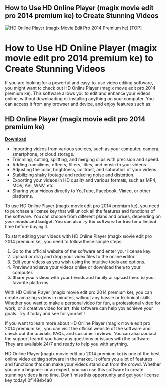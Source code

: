 ## How to Use HD Online Player (magix movie edit pro 2014 premium ke) to Create Stunning Videos

 
![HD Online Player (magix Movie Edit Pro 2014 Premium Ke) \[TOP\]](https://encrypted-tbn3.gstatic.com/images?q=tbn:ANd9GcR6bh7jjiMU9E7-f36WGAysbRRODulfBAN86DqODe6ygkNyfurwaA--4OSR)

 
# How to Use HD Online Player (magix movie edit pro 2014 premium ke) to Create Stunning Videos
 
If you are looking for a powerful and easy-to-use video editing software, you might want to check out HD Online Player (magix movie edit pro 2014 premium ke). This software allows you to edit and enhance your videos online, without downloading or installing anything on your computer. You can access it from any browser and device, and enjoy features such as:
 
## HD Online Player (magix movie edit pro 2014 premium ke)


[**Download**](https://www.google.com/url?q=https%3A%2F%2Furlca.com%2F2tKp0Q&sa=D&sntz=1&usg=AOvVaw3plAgljClL6Oy1cNivTWAS)

 
- Importing videos from various sources, such as your computer, camera, smartphone, or cloud storage.
- Trimming, cutting, splitting, and merging clips with precision and speed.
- Adding transitions, effects, filters, titles, and music to your videos.
- Adjusting the color, brightness, contrast, and saturation of your videos.
- Stabilizing shaky footage and reducing noise and distortion.
- Exporting your videos in HD quality and various formats, such as MP4, MOV, AVI, WMV, etc.
- Sharing your videos directly to YouTube, Facebook, Vimeo, or other platforms.

To use HD Online Player (magix movie edit pro 2014 premium ke), you need to purchase a license key that will unlock all the features and functions of the software. You can choose from different plans and prices, depending on your needs and budget. You can also try the software for free for a limited time before buying it.
 
To start editing your videos with HD Online Player (magix movie edit pro 2014 premium ke), you need to follow these simple steps:

1. Go to the official website of the software and enter your license key.
2. Upload or drag and drop your video files to the online editor.
3. Edit your videos as you wish using the intuitive tools and options.
4. Preview and save your videos online or download them to your computer.
5. Share your videos with your friends and family or upload them to your favorite platforms.

With HD Online Player (magix movie edit pro 2014 premium ke), you can create amazing videos in minutes, without any hassle or technical skills. Whether you want to make a personal video for fun, a professional video for work, or a creative video for art, this software can help you achieve your goals. Try it today and see for yourself!
  
If you want to learn more about HD Online Player (magix movie edit pro 2014 premium ke), you can visit the official website of the software and check out the tutorials, FAQs, and customer reviews. You can also contact the support team if you have any questions or issues with the software. They are available 24/7 and ready to help you with anything.
 
HD Online Player (magix movie edit pro 2014 premium ke) is one of the best online video editing software in the market. It offers you a lot of features and functions that can make your videos stand out from the crowd. Whether you are a beginner or an expert, you can use this software to create stunning videos in no time. Don't miss this opportunity and get your license key today!
 0f148eb4a0
